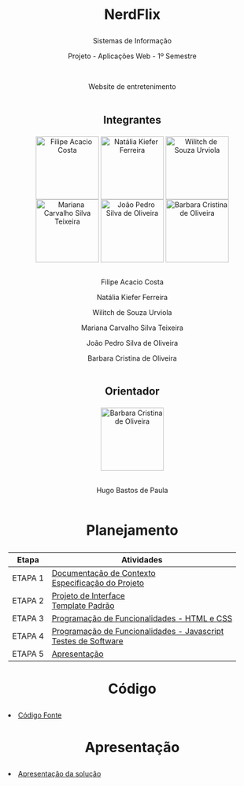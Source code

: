 # <p align="center"> NerdFlix

<p align="center">Sistemas de Informação

<p align="center"> Projeto - Aplicações Web - 1º Semestre

  
<br><p align="center"> Website de entretenimento <br><br>

## <p align="center"> Integrantes

<div style="display: inline_block" <p align="center"> 
  <img align="center" alt="Filipe Acacio Costa" height="128" width="128" src="https://i.imgur.com/Une3CF0.jpg">
  <img align="center" alt="Natália Kiefer Ferreira" height="128" width="128" src="https://i.imgur.com/79bEaWk.jpg">
  <img align="center" alt="Wilitch de Souza Urviola" height="128" width="128" src="https://i.imgur.com/22aX9nu.jpg">
  <img align="center" alt="Mariana Carvalho Silva Teixeira" height="128" width="128" src="https://i.imgur.com/3sGUEdj.jpg">
  <img align="center" alt="João Pedro Silva de Oliveira" height="128" width="128" src="https://i.imgur.com/4zE1XnC.jpg">
  <img align="center" alt="Barbara Cristina de Oliveira" height="128" width="128" src="https://i.imgur.com/1l8Ysm8.jpg">
  </div> <br>

<p align="center"> Filipe Acacio Costa
<p align="center"> Natália Kiefer Ferreira
<p align="center"> Wilitch de Souza Urviola
<p align="center"> Mariana Carvalho Silva Teixeira
<p align="center"> João Pedro Silva de Oliveira
<p align="center"> Barbara Cristina de Oliveira <br><br>

## <p align="center"> Orientador

<div style="display: inline_block" <p align="center"> 
  <img align="center" alt="Barbara Cristina de Oliveira" height="128" width="128" src="https://i.imgur.com/2ZqA5S2.jpg">
  </div> <br>

<p align="center"> Hugo Bastos de Paula <br><br>

# <p align="center"> Planejamento

| Etapa         | Atividades |
|  :----:   | ----------- |
| ETAPA 1         |[Documentação de Contexto](docs/context.md) <br> [Especificação do Projeto](docs/especification.md) |
| ETAPA 2         |[Projeto de Interface](docs/interface.md) <br> [Template Padrão](docs/template.md) |
| ETAPA 3         |[Programação de Funcionalidades - HTML e CSS](docs/development.md) |
| ETAPA 4        |[Programação de Funcionalidades - Javascript](docs/development.md) <br> [Testes de Software ](docs/tests.md) |
| ETAPA 5         | [Apresentação](presentation/README.md) |

# <p align="center"> Código

<li><a href="src/README.md"> Código Fonte</a></li>

# <p align="center"> Apresentação

<li><a href="presentation/README.md"> Apresentação da solução</a></li>
